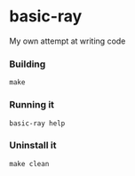 # basic-ray
My own attempt at writing code

### Building
`make`


### Running it
`basic-ray help`


### Uninstall it
`make clean`
